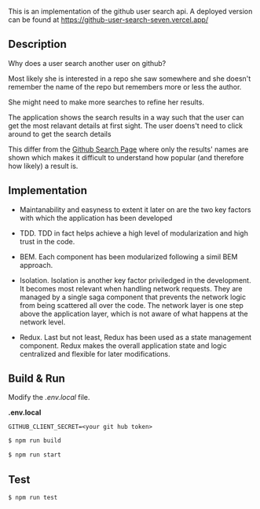 This is an implementation of the github user search api. A deployed version can be found at https://github-user-search-seven.vercel.app/

## Description

Why does a user search another user on github? 

Most likely she is interested in a repo she saw somewhere and she doesn't remember the name of the repo but remembers more or less the author.

She might need to make more searches to refine her results. 

The application shows the search results in a way such that the user can get the most relavant details at first sight. The user doens't need to click around to get the search details

This differ from the [Github Search Page](https://github.com/search) where only the results' names are shown which makes it difficult to understand how popular (and therefore how likely) a result is.

## Implementation

- Maintanability and easyness to extent it later on are the two key factors with which the application has been developed 

- TDD. TDD in fact helps achieve a high level of modularization and high trust in the code.

- BEM. Each component has been modularized following a simil BEM approach.

- Isolation. Isolation is another key factor priviledged in the development. It becomes most relevant when handling network requests.  They are managed by a single saga component that prevents the network logic from being scattered all over the code. The network layer is one step above the application layer, which is not aware of what happens at the network level.

- Redux. Last but not least, Redux has been used as a state management component. Redux makes the overall application state and logic centralized and flexible for later modifications.

## Build & Run 

Modify the *.env.local* file.

**.env.local**

```shell
GITHUB_CLIENT_SECRET=<your git hub token>
```

```bash
$ npm run build

$ npm run start
```

## Test
```bash
$ npm run test
```


